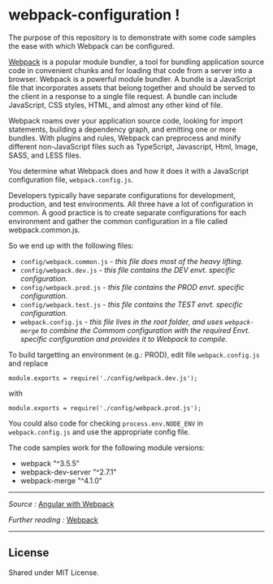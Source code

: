# webpack-configuration !
The purpose of this repository is to demonstrate with some code samples the ease with which Webpack can be configured.

[Webpack](https://webpack.github.io/docs/) is a popular module bundler, a tool for bundling application source code in convenient chunks and for loading that code from a server into a browser. Webpack is a powerful module bundler. A bundle is a JavaScript file that incorporates assets that belong together and should be served to the client in a response to a single file request. A bundle can include JavaScript, CSS styles, HTML, and almost any other kind of file.

Webpack roams over your application source code, looking for import statements, building a dependency graph, and emitting one or more bundles. With plugins and rules, Webpack can preprocess and minify different non-JavaScript files such as TypeScript, Javascript, Html, Image, SASS, and LESS files.

You determine what Webpack does and how it does it with a JavaScript configuration file, `webpack.config.js`.

Developers typically have separate configurations for development, production, and test environments. All three have a lot of configuration in common. A good practice is to create separate configurations for each environment and gather the common configuration in a file called webpack.common.js. 

So we end up with the following files:
* `config/webpack.common.js` *- this file does most of the heavy lifting.*
* `config/webpack.dev.js` *- this file contains the DEV envt. specific configuration.*
* `config/webpack.prod.js` *- this file contains the PROD envt. specific configuration.*
* `config/webpack.test.js` *- this file contains the TEST envt. specific configuration.*
* `webpack.config.js` *- this file lives in the root folder, and uses `webpack-merge` to combine the Commom configuration with the required Envt. specific configuration and provides it to Webpack to compile.*

To build targetting an environment (e.g.: PROD), edit file `webpack.config.js` and replace

`module.exports = require('./config/webpack.dev.js');`

with

`module.exports = require('./config/webpack.prod.js');`

You could also code for checking `process.env.NODE_ENV` in `webpack.config.js` and use the appropriate config file.

The code samples work for the following module versions:
* webpack "^3.5.5"
* webpack-dev-server "^2.7.1"
* webpack-merge "^4.1.0"


---
*Source :* [Angular with Webpack](https://v2.angular.io/docs/ts/latest/guide/webpack.html)

*Further reading :* [Webpack](https://webpack.github.io/docs/)

---
##   License

Shared under MIT License.